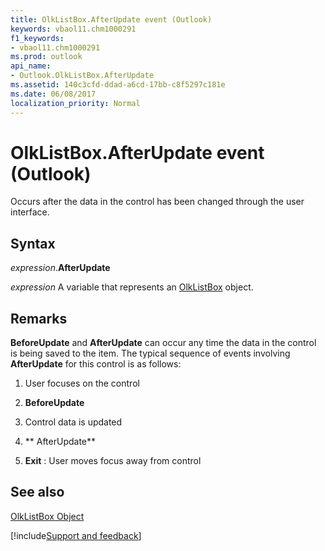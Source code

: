 ```yaml
---
title: OlkListBox.AfterUpdate event (Outlook)
keywords: vbaol11.chm1000291
f1_keywords:
- vbaol11.chm1000291
ms.prod: outlook
api_name:
- Outlook.OlkListBox.AfterUpdate
ms.assetid: 140c3cfd-ddad-a6cd-17bb-c8f5297c181e
ms.date: 06/08/2017
localization_priority: Normal
---
```



# OlkListBox.AfterUpdate event (Outlook)

Occurs after the data in the control has been changed through the user interface.


## Syntax

_expression_.**AfterUpdate**

_expression_ A variable that represents an [OlkListBox](Outlook.OlkListBox.md) object.


## Remarks

 **BeforeUpdate** and **AfterUpdate** can occur any time the data in the control is being saved to the item. The typical sequence of events involving **AfterUpdate** for this control is as follows:


1. User focuses on the control
    
2.  **BeforeUpdate**
    
3. Control data is updated
    
4.  ** AfterUpdate**
    
5.  **Exit** : User moves focus away from control
    



## See also


[OlkListBox Object](Outlook.OlkListBox.md)

[!include[Support and feedback](~/includes/feedback-boilerplate.md)]